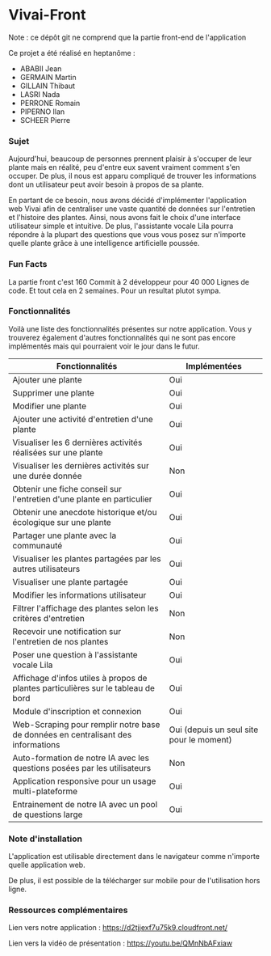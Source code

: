 # Vivai-Front

Note : ce dépôt git ne comprend que la partie front-end de l'application

Ce projet a été réalisé en heptanôme :                   
- ABABII Jean 
- GERMAIN Martin 
- GILLAIN Thibaut
- LASRI Nada 
- PERRONE Romain 
- PIPERNO Ilan 
- SCHEER Pierre 

### Sujet

Aujourd'hui, beaucoup de personnes prennent plaisir à s'occuper de leur plante mais en réalité, peu d'entre eux savent vraiment comment s'en occuper. De plus, il nous est apparu compliqué de trouver les informations dont un utilisateur peut avoir besoin à propos de sa plante.

En partant de ce besoin, nous avons décidé d'implémenter l'application web Vivai afin de centraliser une vaste quantité de données sur l'entretien et l'histoire des plantes. Ainsi, nous avons fait le choix d'une interface utilisateur simple et intuitive. De plus, l'assistante vocale Lila pourra répondre à la plupart des questions que vous vous posez sur n'importe quelle plante grâce à une intelligence artificielle poussée.

### Fun Facts

La partie front c'est 160 Commit à 2 développeur pour 40 000 Lignes de code. Et tout cela en 2 semaines. Pour un resultat plutot sympa.

### Fonctionnalités
Voilà une liste des fonctionnalités présentes sur notre application. Vous y trouverez également d'autres fonctionnalités qui ne sont pas encore implémentés mais qui pourraient voir le jour dans le futur.

Fonctionnalités | Implémentées
-----------------|------------
Ajouter une plante | Oui
Supprimer une plante | Oui
Modifier une plante |Oui
Ajouter une activité d'entretien d'une plante | Oui
Visualiser les 6 dernières activités réalisées sur une plante | Oui
Visualiser les dernières activités sur une durée donnée | Non
Obtenir une fiche conseil sur l'entretien d'une plante en particulier | Oui
Obtenir une anecdote historique et/ou écologique sur une plante | Oui
Partager une plante avec la communauté | Oui
Visualiser les plantes partagées par les autres utilisateurs | Oui
Visualiser une plante partagée | Oui
Modifier les informations utilisateur | Oui
Filtrer l'affichage des plantes selon les critères d'entretien | Non
Recevoir une notification sur l'entretien de nos plantes | Non
Poser une question à l'assistante vocale Lila | Oui
Affichage d'infos utiles à propos de plantes particulières sur le tableau de bord | Oui
Module d'inscription et connexion | Oui
Web-Scraping pour remplir notre base de données en centralisant des informations | Oui (depuis un seul site pour le moment)
Auto-formation de notre IA avec les questions posées par les utilisateurs | Non
Application responsive pour un usage multi-plateforme | Oui
Entrainement de notre IA avec un pool de questions large | Oui

### Note d'installation

L'application est utilisable directement dans le navigateur comme n'importe quelle application web. 

De plus, il est possible de la télécharger sur mobile pour de l'utilisation hors ligne.

### Ressources complémentaires

Lien vers notre application : https://d2tjjexf7u75k9.cloudfront.net/

Lien vers la vidéo de présentation : https://youtu.be/QMnNbAFxiaw
